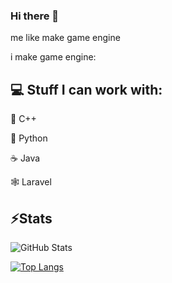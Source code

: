 ### Hi there 👋

me like make game engine

i make game engine:

## 💻 Stuff I can work with:

🤖 C++

🐍 Python

☕ Java

🕸️ Laravel


## ⚡Stats
![GitHub Stats](https://github-readme-stats.vercel.app/api?username=thatalloguy&theme=radical&rank_icon=github)



[![Top Langs](https://github-readme-stats.vercel.app/api/top-langs/?username=thatalloguy&theme=radical)](https://github.com/thatalloguy/LomusEngine)


